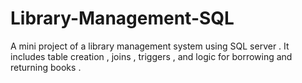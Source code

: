 # Library-Management-SQL
A mini project of a library management system using SQL server . It includes table creation , joins , triggers , and logic for borrowing and returning books .
